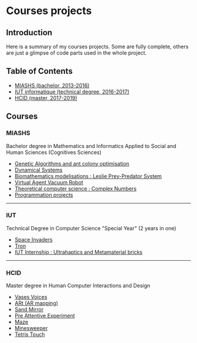 # Courses projects


Introduction
------------

Here is a summary of my courses projects. Some are fully complete, others are just a glimpse of code parts used in the whole project.


Table of Contents
-----------------

- [MIASHS (bachelor, 2013-2016)](#miashs)
- [IUT informatique (technical degree, 2016-2017)](#iut-info)
- [HCID (master, 2017-2019)](#hcid)


Courses
-------

### MIASHS

Bachelor degree in Mathematics and Informatics Applied to Social and Human Sciences (Cognitives Sciences)

- [Genetic Algorithms and ant colony optimisation](http://)
- [Dynamical Systems](http://)
- [Biomathematics modelisations : Leslie Prey-Predator System](http://)
- [Virtual Agent Vacuum Robot](http://)
- [Theoretical computer science : Complex Numbers](http://)
- [Programmation projects](http://)


-------

### IUT

Technical Degree in Computer Science "Special Year" (2 years in one)

- [Space Invaders](http://)
- [Tron](http://)
- [IUT Internship : Ultrahaptics and Metamaterial bricks](http://)


-------

### HCID

Master degree in Human Computer Interactions and Design

- [Vases Voices](https://github.com/tgll/vases-voices)
- [ARt (AR mapping)](http://)
- [Sand Mirror](http://)
- [Pre Attentive Experiment](http://)
- [Maze](http://)
- [Minesweeper](http://)
- [Tetris Touch](http://)
